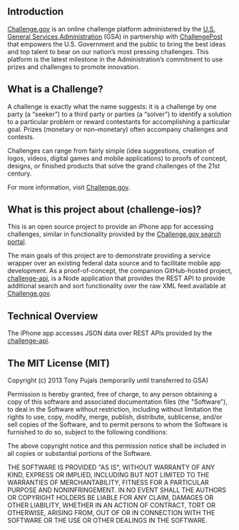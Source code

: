Introduction
------------
[Challenge.gov][1] is an online challenge platform administered by the [U.S. General Services Administration][2] (GSA) in partnership with [ChallengePost][3] that empowers the U.S. Government and the public to bring the best ideas and top talent to bear on our nation’s most pressing challenges. This platform is the latest milestone in the Administration’s commitment to use prizes and challenges to promote innovation.


What is a Challenge?
--------------------
A challenge is exactly what the name suggests: it is a challenge by one party (a “seeker”) to a third party or parties (a “solver”) to identify a solution to a particular problem or reward contestants for accomplishing a particular goal. Prizes (monetary or non–monetary) often accompany challenges and contests.

Challenges can range from fairly simple (idea suggestions, creation of logos, videos, digital games and mobile applications) to proofs of concept, designs, or finished products that solve the grand challenges of the 21st century.

For more information, visit [Challenge.gov][1].


What is this project about (challenge-ios)?
-------------------------------------------
This is an open source project to provide an iPhone app for accessing challenges, similar in functionality provided by the [Challenge.gov search portal][4].

The main goals of this project are to demonstrate providing a service wrapper over an existing federal data source and to facilitate mobile app development. As a proof-of-concept, the companion GitHub-hosted project, [challenge-api][5], is a Node application that provides the REST API to provide additional search and sort functionality over the raw XML feed available at [Challenge.gov][1].


Technical Overview
------------------
The iPhone app accesses JSON data over REST APIs provided by the [challenge-api][5].


The MIT License (MIT)
---------------------
Copyright (c) 2013 Tony Pujals (temporarily until transferred to GSA)

Permission is hereby granted, free of charge, to any person obtaining a copy of this software and associated documentation files (the "Software"), to deal in the Software without restriction, including without limitation the rights to use, copy, modify, merge, publish, distribute, sublicense, and/or sell copies of the Software, and to permit persons to whom the Software is furnished to do so, subject to the following conditions:

The above copyright notice and this permission notice shall be included in all copies or substantial portions of the Software.

THE SOFTWARE IS PROVIDED "AS IS", WITHOUT WARRANTY OF ANY KIND, EXPRESS OR IMPLIED, INCLUDING BUT NOT LIMITED TO THE WARRANTIES OF MERCHANTABILITY, FITNESS FOR A PARTICULAR PURPOSE AND NONINFRINGEMENT. IN NO EVENT SHALL THE AUTHORS OR COPYRIGHT HOLDERS BE LIABLE FOR ANY CLAIM, DAMAGES OR OTHER LIABILITY, WHETHER IN AN ACTION OF CONTRACT, TORT OR OTHERWISE, ARISING FROM, OUT OF OR IN CONNECTION WITH THE SOFTWARE OR THE USE OR OTHER DEALINGS IN THE SOFTWARE.


[1]:  http://challenge.gov/
[2]:  http://www.gsa.gov/portal/category/100000/
[3]:  http://challengepost.com/
[4]:  http://challenge.gov/search
[5]:  https://github.com/tonypujals/challenge-api


